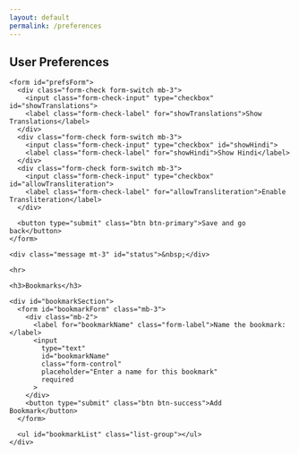```yaml
---
layout: default
permalink: /preferences
---
```


<main class="page-content" aria-label="Content">
  <div class="wrapper">
    <h2>User Preferences</h2>

    <form id="prefsForm">
      <div class="form-check form-switch mb-3">
        <input class="form-check-input" type="checkbox" id="showTranslations">
        <label class="form-check-label" for="showTranslations">Show Translations</label>
      </div>
      <div class="form-check form-switch mb-3">
        <input class="form-check-input" type="checkbox" id="showHindi">
        <label class="form-check-label" for="showHindi">Show Hindi</label>
      </div>
      <div class="form-check form-switch mb-3">
        <input class="form-check-input" type="checkbox" id="allowTransliteration">
        <label class="form-check-label" for="allowTransliteration">Enable Transliteration</label>
      </div>

      <button type="submit" class="btn btn-primary">Save and go back</button>
    </form>

    <div class="message mt-3" id="status">&nbsp;</div>

    <hr>

    <h3>Bookmarks</h3>

    <div id="bookmarkSection">
      <form id="bookmarkForm" class="mb-3">
        <div class="mb-2">
          <label for="bookmarkName" class="form-label">Name the bookmark:</label>
          <input
            type="text"
            id="bookmarkName"
            class="form-control"
            placeholder="Enter a name for this bookmark"
            required
          >
        </div>
        <button type="submit" class="btn btn-success">Add Bookmark</button>
      </form>

      <ul id="bookmarkList" class="list-group"></ul>
    </div>
  </div>
</main>

<script>
  const defaultPrefs = {
    showTranslations: true,
    showHindi: true,
    allowTransliteration: false
  };

  const initPref = (id, defaultVal) => {
    const cookieVal = getCookie(id);
    const checkbox = document.getElementById(id);
    checkbox.checked = (cookieVal === null) ? defaultVal : (cookieVal === 'true');
  };

  const BOOKMARKS_KEY = 'userBookmarks';

  const getBookmarks = () => {
    try {
      return JSON.parse(localStorage.getItem(BOOKMARKS_KEY)) || [];
    } catch {
      return [];
    }
  };

  const saveBookmarks = (bookmarks) => {
    localStorage.setItem(BOOKMARKS_KEY, JSON.stringify(bookmarks));
  };

const renderBookmarks = () => {
  const list = document.getElementById('bookmarkList');
  list.innerHTML = '';

  const bookmarks = getBookmarks();

  if (bookmarks.length === 0) {
    list.innerHTML = `<li class="list-group-item">No bookmarks saved.</li>`;
    return;
  }

  bookmarks.forEach(({ name, url }, index) => {
    const li = document.createElement('li');
    li.className = 'list-group-item d-flex justify-content-between align-items-center flex-wrap';

    li.innerHTML = `
      <div>
        <a href="${url}" target="_blank" rel="noopener noreferrer">${name}:</a> ${url}
      </div>
      <button class="btn btn-sm btn-danger" data-index="${index}" aria-label="Remove bookmark ${name}">&times;</button>
    `;

    list.appendChild(li);
  });
};

  const removeBookmark = (index) => {
    const bookmarks = getBookmarks();
    bookmarks.splice(index, 1);
    saveBookmarks(bookmarks);
    renderBookmarks();
  };

  document.addEventListener('DOMContentLoaded', () => {
    initPref('showTranslations', defaultPrefs.showTranslations);
    initPref('showHindi', defaultPrefs.showHindi);
    initPref('allowTransliteration', defaultPrefs.allowTransliteration);

    renderBookmarks();

    // Set bookmark input placeholder with referrer URL
    const referrerUrl = document.referrer || window.location.origin;
    document.getElementById('bookmarkName').placeholder = `URL -- ${referrerUrl}`;

    document.getElementById('prefsForm').addEventListener('submit', (e) => {
      e.preventDefault();

      const prefs = ['showTranslations', 'showHindi', 'allowTransliteration'];
      prefs.forEach(pref => {
        const checked = document.getElementById(pref).checked;
        document.cookie = `${pref}=${checked}; path=/; max-age=${60 * 60 * 24 * 30}`;
      });

      document.getElementById('status').textContent = `Preferences saved. Redirecting...`;

      const ref = document.referrer;
      const redirectUrl = (ref && !ref.includes('/preferences')) ? ref : '/';
      setTimeout(() => {
        window.location.href = redirectUrl;
      }, 500);
    });

    document.getElementById('bookmarkForm').addEventListener('submit', (e) => {
      e.preventDefault();

      const nameInput = document.getElementById('bookmarkName');
      const name = nameInput.value.trim();

      if (!name) return;

      const url = document.referrer || window.location.origin;

      const bookmarks = getBookmarks();
      const exists = bookmarks.some(bm => bm.url === url && bm.name === name);
      if (exists) {
        alert('This bookmark already exists.');
        return;
      }

      bookmarks.push({ name, url });
      saveBookmarks(bookmarks);
      renderBookmarks();

      nameInput.value = '';
    });

    document.getElementById('bookmarkList').addEventListener('click', (e) => {
      if (e.target.tagName === 'BUTTON') {
        const index = e.target.getAttribute('data-index');
        if (index !== null) {
          removeBookmark(Number(index));
        }
      }
    });
  });
</script>
